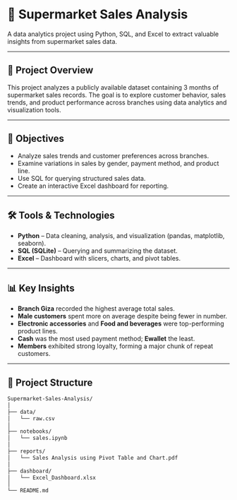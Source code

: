 # 🛒 Supermarket Sales Analysis

A data analytics project using Python, SQL, and Excel to extract valuable insights from supermarket sales data.

---

## 📌 Project Overview

This project analyzes a publicly available dataset containing 3 months of supermarket sales records. The goal is to explore customer behavior, sales trends, and product performance across branches using data analytics and visualization tools.

---

## 🎯 Objectives

- Analyze sales trends and customer preferences across branches.
- Examine variations in sales by gender, payment method, and product line.
- Use SQL for querying structured sales data.
- Create an interactive Excel dashboard for reporting.

---

## 🛠 Tools & Technologies

- **Python** – Data cleaning, analysis, and visualization (pandas, matplotlib, seaborn).
- **SQL (SQLite)** – Querying and summarizing the dataset.
- **Excel** – Dashboard with slicers, charts, and pivot tables.

---

## 📊 Key Insights

- **Branch Giza** recorded the highest average total sales.
- **Male customers** spent more on average despite being fewer in number.
- **Electronic accessories** and **Food and beverages** were top-performing product lines.
- **Cash** was the most used payment method; **Ewallet** the least.
- **Members** exhibited strong loyalty, forming a major chunk of repeat customers.

---


## 📁 Project Structure

```bash
Supermarket-Sales-Analysis/
│
├── data/
│   └── raw.csv
│
├── notebooks/
│   └── sales.ipynb
│
├── reports/
│   └── Sales Analysis using Pivot Table and Chart.pdf
│
├── dashboard/
│   └── Excel_Dashboard.xlsx
│
└── README.md
